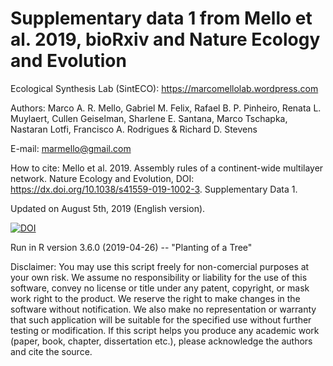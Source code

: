 # Supplementary data 1 from Mello et al. 2019, bioRxiv and Nature Ecology and Evolution

Ecological Synthesis Lab (SintECO): https://marcomellolab.wordpress.com

Authors: Marco A. R. Mello, Gabriel M. Felix, Rafael B. P. Pinheiro, Renata L. Muylaert, Cullen Geiselman, Sharlene E. Santana, Marco Tschapka, Nastaran Lotfi, Francisco A. Rodrigues & Richard D. Stevens

E-mail: marmello@gmail.com 

How to cite: Mello et al. 2019. Assembly rules of a continent-wide multilayer network. Nature Ecology and Evolution, DOI: https://dx.doi.org/10.1038/s41559-019-1002-3. Supplementary Data 1. 

Updated on August 5th, 2019 (English version).


<a href="https://doi.org/10.5281/zenodo.3360862"><img src="https://zenodo.org/badge/DOI/10.5281/zenodo.3360862.svg" alt="DOI"></a>


Run in R version 3.6.0 (2019-04-26) -- "Planting of a Tree"

Disclaimer: You may use this script freely for non-comercial purposes at your own risk. We assume no responsibility or liability for the use of this software, convey no license or title under any patent, copyright, or mask work right to the product. We reserve the right to make changes in the software without notification. We also make no representation or warranty that such application will be suitable for the specified use without further testing or modification. If this script helps you produce any academic work (paper, book, chapter, dissertation etc.), please acknowledge the authors and cite the source.
